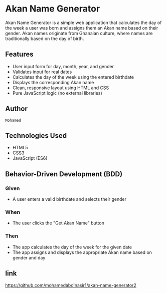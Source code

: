 # Akan Name Generator

Akan Name Generator is a simple web application that calculates the day of the week a user was born and assigns them an Akan name based on their gender. Akan names originate from Ghanaian culture, where names are traditionally based on the day of birth.

## Features

- User input form for day, month, year, and gender
- Validates input for real dates
- Calculates the day of the week using the entered birthdate
- Displays the corresponding Akan name
- Clean, responsive layout using HTML and CSS
- Pure JavaScript logic (no external libraries)

##  Author

    Mohamed

##  Technologies Used

- HTML5
- CSS3
- JavaScript (ES6)

##  Behavior-Driven Development (BDD)

### Given
- A user enters a valid birthdate and selects their gender

### When
- The user clicks the "Get Akan Name" button

### Then
- The app calculates the day of the week for the given date
- The app assigns and displays the appropriate Akan name based on gender and day

##  link
https://github.com/mohamedabdinasir1/akan-name-generator2